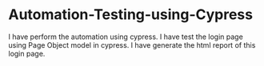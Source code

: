 # Automation-Testing-using-Cypress
I have perform the automation using cypress. I have test the login page using Page Object model in cypress. I have generate the html report of this login page.
